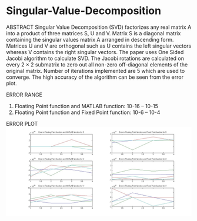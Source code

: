 # Singular-Value-Decomposition

ABSTRACT
Singular Value Decomposition (SVD) factorizes any real matrix A into a product of three matrices S, U and V.  Matrix S is a diagonal matrix containing the singular values matrix A arranged in descending form. Matrices U and V are orthogonal such as U contains the left singular vectors whereas V contains the right singular vectors. The paper uses One Sided Jacobi algorithm to calculate SVD. The Jacobi rotations are calculated on every 2 × 2 submatrix to zero out all non-zero off-diagonal elements of the original matrix. Number of iterations implemented are 5 which are used to converge. The high accuracy of the algorithm can be seen from the error plot.

ERROR RANGE
1.	Floating Point function and MATLAB function: 10-16 – 10-15
2.	Floating Point function and Fixed Point function: 10-6 – 10-4

ERROR PLOT
<img src="images/svd.jpg">
